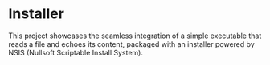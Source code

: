 # Installer
This project showcases the seamless integration of a simple executable that reads a file and echoes its content, packaged with an installer powered by NSIS (Nullsoft Scriptable Install System).
